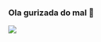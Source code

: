 ### Ola gurizada do mal 👋
![](https://media.tenor.com/NjbtSuNRGgYAAAAC/hola-jojos-bizarre-adventure.gif)
<!--
**FlorzCavaleira/FlorzCavaleira** is a ✨ _special_ ✨ repository because its `README.md` (this file) appears on your GitHub profile.

Here are some ideas to get you started:

- 🔭 I’m currently working on ... desenhista falida
- 🌱 I’m currently learning ... Jojo's Bizarre Adventure
- 👯 I’m looking to collaborate on ... 
- 🤔 I’m looking for help with ...
- 💬 Ask me about ...
- 📫 How to reach me: ...
- 😄 Pronouns: ... ela/dela
- ⚡ Fun fact: ... Sou mt jojofag uhuuuu
-->
